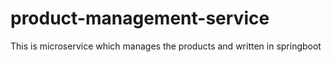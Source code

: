 # product-management-service
This is microservice which manages the products and written in springboot
